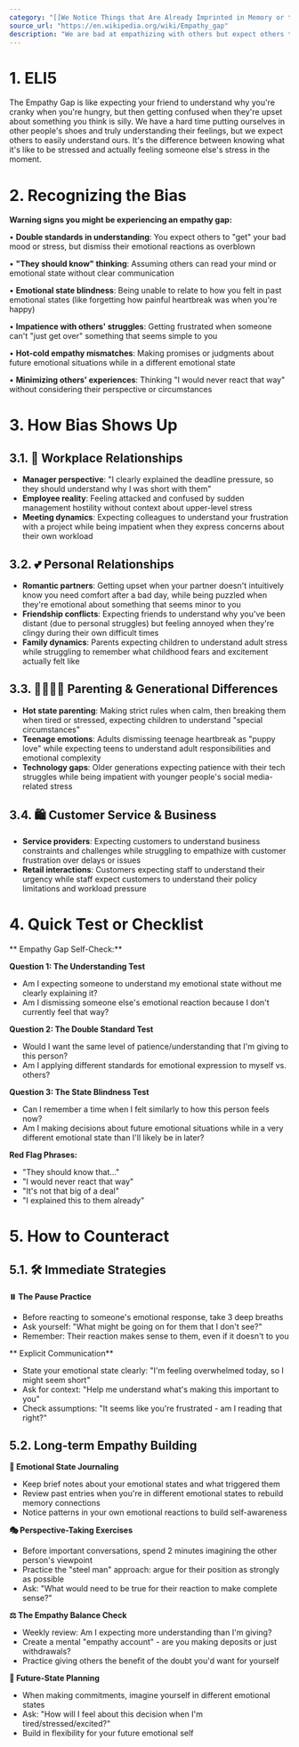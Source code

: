 ```yaml
---
category: "[[We Notice Things that Are Already Imprinted in Memory or that Are Repeated Often]]"
source_url: "https://en.wikipedia.org/wiki/Empathy_gap"
description: "We are bad at empathizing with others but expect others to empathize with us."
---
```


# 1. ELI5

The Empathy Gap is like expecting your friend to understand why you're cranky when you're hungry, but then getting confused when they're upset about something you think is silly. We have a hard time putting ourselves in other people's shoes and truly understanding their feelings, but we expect others to easily understand ours. It's the difference between knowing what it's like to be stressed and actually feeling someone else's stress in the moment.

# 2. Recognizing the Bias

**Warning signs you might be experiencing an empathy gap:**

• **Double standards in understanding**: You expect others to "get" your bad mood or stress, but dismiss their emotional reactions as overblown

• **"They should know" thinking**: Assuming others can read your mind or emotional state without clear communication

• **Emotional state blindness**: Being unable to relate to how you felt in past emotional states (like forgetting how painful heartbreak was when you're happy)

• **Impatience with others' struggles**: Getting frustrated when someone can't "just get over" something that seems simple to you

• **Hot-cold empathy mismatches**: Making promises or judgments about future emotional situations while in a different emotional state

• **Minimizing others' experiences**: Thinking "I would never react that way" without considering their perspective or circumstances

# 3. How Bias Shows Up

## 3.1. 🏢 **Workplace Relationships**

- **Manager perspective**: "I clearly explained the deadline pressure, so they should understand why I was short with them"
- **Employee reality**: Feeling attacked and confused by sudden management hostility without context about upper-level stress
- **Meeting dynamics**: Expecting colleagues to understand your frustration with a project while being impatient when they express concerns about their own workload

## 3.2. 💕 **Personal Relationships**

- **Romantic partners**: Getting upset when your partner doesn't intuitively know you need comfort after a bad day, while being puzzled when they're emotional about something that seems minor to you
- **Friendship conflicts**: Expecting friends to understand why you've been distant (due to personal struggles) but feeling annoyed when they're clingy during their own difficult times
- **Family dynamics**: Parents expecting children to understand adult stress while struggling to remember what childhood fears and excitement actually felt like

## 3.3. 👨‍👩‍👧‍👦 **Parenting & Generational Differences**

- **Hot state parenting**: Making strict rules when calm, then breaking them when tired or stressed, expecting children to understand "special circumstances"
- **Teenage emotions**: Adults dismissing teenage heartbreak as "puppy love" while expecting teens to understand adult responsibilities and emotional complexity
- **Technology gaps**: Older generations expecting patience with their tech struggles while being impatient with younger people's social media-related stress

## 3.4. 🛍️ **Customer Service & Business**

- **Service providers**: Expecting customers to understand business constraints and challenges while struggling to empathize with customer frustration over delays or issues
- **Retail interactions**: Customers expecting staff to understand their urgency while staff expect customers to understand their policy limitations and workload pressure

# 4. Quick Test or Checklist

** Empathy Gap Self-Check:**

**Question 1: The Understanding Test**
- Am I expecting someone to understand my emotional state without me clearly explaining it?
- Am I dismissing someone else's emotional reaction because I don't currently feel that way?

**Question 2: The Double Standard Test**
- Would I want the same level of patience/understanding that I'm giving to this person?
- Am I applying different standards for emotional expression to myself vs. others?

**Question 3: The State Blindness Test**
- Can I remember a time when I felt similarly to how this person feels now?
- Am I making decisions about future emotional situations while in a very different emotional state than I'll likely be in later?

**Red Flag Phrases:**
- "They should know that..."
- "I would never react that way"
- "It's not that big of a deal"
- "I explained this to them already"

# 5. How to Counteract

## 5.1. 🛠️ **Immediate Strategies**

**⏸️ The Pause Practice**
- Before reacting to someone's emotional response, take 3 deep breaths
- Ask yourself: "What might be going on for them that I don't see?"
- Remember: Their reaction makes sense to them, even if it doesn't to you

** Explicit Communication**
- State your emotional state clearly: "I'm feeling overwhelmed today, so I might seem short"
- Ask for context: "Help me understand what's making this important to you"
- Check assumptions: "It seems like you're frustrated - am I reading that right?"

## 5.2. **Long-term Empathy Building**

**📝 Emotional State Journaling**
- Keep brief notes about your emotional states and what triggered them
- Review past entries when you're in different emotional states to rebuild memory connections
- Notice patterns in your own emotional reactions to build self-awareness

**🎭 Perspective-Taking Exercises**
- Before important conversations, spend 2 minutes imagining the other person's viewpoint
- Practice the "steel man" approach: argue for their position as strongly as possible
- Ask: "What would need to be true for their reaction to make complete sense?"

**⚖️ The Empathy Balance Check**
- Weekly review: Am I expecting more understanding than I'm giving?
- Create a mental "empathy account" - are you making deposits or just withdrawals?
- Practice giving others the benefit of the doubt you'd want for yourself

**🔮 Future-State Planning**
- When making commitments, imagine yourself in different emotional states
- Ask: "How will I feel about this decision when I'm tired/stressed/excited?"
- Build in flexibility for your future emotional self

